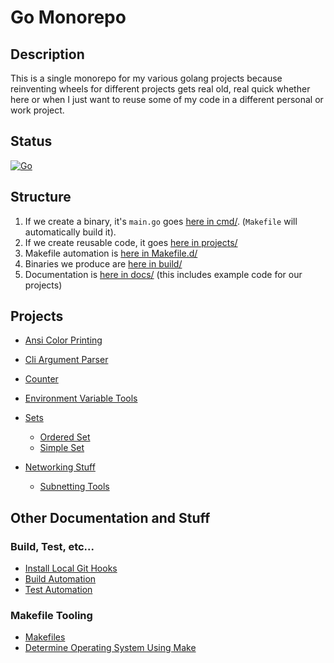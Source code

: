 Go Monorepo
===========

## Description

This is a single monorepo for my various golang projects because reinventing wheels for different projects
gets real old, real quick whether here or when I just want to reuse some of my code in a different personal
or work project.

## Status

[![Go](https://github.com/sam-caldwell/go/actions/workflows/go.yml/badge.svg)](https://github.com/sam-caldwell/go/actions/workflows/go.yml)

## Structure

1. If we create a binary, it's `main.go` goes [here in cmd/](./cmd). (`Makefile` will automatically build it).
2. If we create reusable code, it goes [here in projects/](./projects)
3. Makefile automation is [here in Makefile.d/](./Makefile.d)
4. Binaries we produce are [here in build/](./build)
5. Documentation is [here in docs/](./docs) (this includes example code for our projects)

## Projects

* [Ansi Color Printing](./projects/ansi/README.md)

* [Cli Argument Parser](./projects/argparse/README.md)

* [Counter](./projects/counter/README.md)

* [Environment Variable Tools](./projects/environment/README.md)

* [Sets](./projects/sets/README.md)
    * [Ordered Set](./projects/sets/orderedset/README.md)
    * [Simple Set](./projects/sets/simpleset/README.md)

* [Networking Stuff](./projects/net/README.md)
    * [Subnetting Tools](./projects/net/subnetting/README.md)

## Other Documentation and Stuff

### Build, Test, etc...

* [Install Local Git Hooks](docs/git/hooks.md)
* [Build Automation](docs/builds/README.md)
* [Test Automation](docs/tests/README.md)

### Makefile Tooling

* [Makefiles](Makefile.d)
* [Determine Operating System Using Make](Makefile.d/check/check.os.mk)
